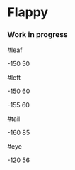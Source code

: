 # Flappy

### Work in progress

#leaf

-150 50

#left 

-150 60

-155 60

#tail

-160 85

#eye

-120 56